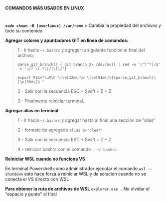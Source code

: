 #
**COMANDOS MÁS USADOS EN LINUX**
#

**`sudo chown -R [userlinux] /var/home`** > Cambia la propiedad del archivos y todo su contenido

**Agregar colores y apuntadores GIT en linea de comandos:**
> 1 - Ir hacia  `~/.bashrc` y agregar la siguiente función al final del archivo:
> 
> `parse_git_branch() { git branch 2> /dev/null | sed -e '/^[^*]/d' -e 's/* \(.*\)/(\1)/'}`
>
> `export PS1="\u@\h \[\e[32m\]\w \[\e[91m\]\$(parse_git_branch)\[\e[00m\]$ "`
> 
> 2 - Salir con la secuencia ESC + Swift + Z + Z
> 
> 3 - Finalmente reiniciar terminal.

**Agregar alias en terminal**

> 1 - Ir hacia  `~/.bashrc` y agregar hasta al final una sección de "alias"
> 
> 2 - formato de agregado `alias c='clear'`
> 
> 3 - Salir con la secuencia ESC + Swift + Z + Z
> 
> 4 - reiniciar bashrc con el comando  `. ~/.bashrc`

**Reiniciar WSL cuando no funciona VS**

En terminal Powershell como administrador ejecutar el comando `wsl --shutdown` esto hace forza a reiniciar WSL y da solucion cuando no se conecta el VS directo con WSL

**Para obtener la ruta de archivos de WSL**
`explorer.exe .` No olvidar el "espacio y punto" al final
